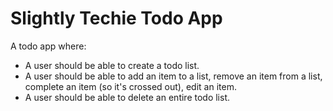 # Slightly Techie Todo App
 A todo app where: 
- A user should be able to create a todo list. 
- A user should be able to add an item to a list, remove an item from a list, complete an item (so it's crossed out), edit an item.  
- A user should be able to delete an entire todo list.
